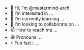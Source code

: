 - 👋 Hi, I’m @mastermind-arch
- 👀 I’m interested in ...
- 🌱 I’m currently learning ...
- 💞️ I’m looking to collaborate on ...
- 📫 How to reach me ...
- 😄 Pronouns: ...
- ⚡ Fun fact: ...

<!---
mastermind-arch/mastermind-arch is a ✨ special ✨ repository because its `README.md` (this file) appears on your GitHub profile.
You can click the Preview link to take a look at your changes.
--->
